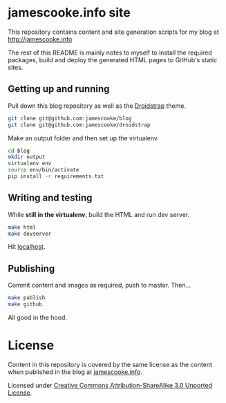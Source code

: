 # jamescooke.info site

This repository contains content and site generation scripts for my blog at
http://jamescooke.info

The rest of this README is mainly notes to myself to install the required
packages, build and deploy the generated HTML pages to GitHub's static sites.

## Getting up and running

Pull down this blog repository as well as the
[Droidstrap](https://github.com/jamescooke/droidstrap) theme.

```sh
git clone git@github.com:jamescooke/blog
git clone git@github.com:jamescooke/droidstrap
```

Make an output folder and then set up the virtualenv.

```sh
cd blog
mkdir output
virtualenv env
source env/bin/activate
pip install -r requirements.txt
```

## Writing and testing

While **still in the virtualenv**, build the HTML and run dev server.

```sh
make html
make devserver
```

Hit [localhost](http://localhost:8000/).

## Publishing

Commit content and images as required, push to master. Then...

```sh
make publish
make github
```

All good in the hood.


# License

Content in this repository is covered by the same license as the content when
published in the blog at [jamescooke.info](http://jamescooke.info/).

Licensed under [Creative Commons Attribution-ShareAlike 3.0 Unported
License](http://creativecommons.org/licenses/by-sa/3.0/deed.en_GB).
